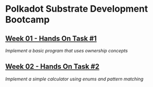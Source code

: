 # Polkadot Substrate Development Bootcamp

## [Week 01 - Hands On Task #1](./week_01/README.md)

*Implement a basic program that uses ownership concepts*

## [Week 02 - Hands On Task #2](./week_02/README.md)

*Implement a simple calculator using enums and pattern matching*
